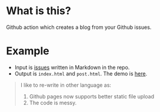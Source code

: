 # What is this?

Github action which creates a blog from your Github issues.

# Example

* Input is [issues](https://github.com/narutaro/blog-from-github-issues/issues) written in Markdown in the repo.
* Output is `index.html` and `post.html`. The demo is [here](https://narutaro.github.io/blog-from-github-issues/). 


> I like to re-write in other language as:
> 1. Github pages now supports better static file upload
> 2. The code is messy. 
